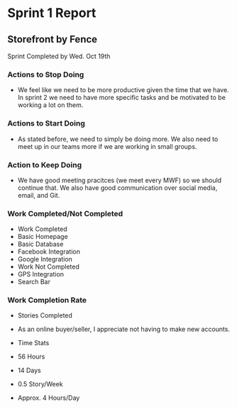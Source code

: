# Sprint 1 Report
## Storefront by Fence
Sprint Completed by Wed. Oct 19th

### Actions to Stop Doing
* We feel like we need to be more productive given the time that we have. In sprint 2 we need to have more specific tasks and be motivated to be working a lot on them.

### Actions to Start Doing
* As stated before, we need to simply be doing more. We also need to meet up in our teams more if we are working in small groups.

### Action to Keep Doing
* We have good meeting pracitces (we meet every MWF) so we should continue that. We also have good communication over social media, email, and Git.

### Work Completed/Not Completed
* Work Completed
 * Basic Homepage
 * Basic Database
 * Facebook Integration
 * Google Integration
* Work Not Completed
 * GPS Integration
 * Search Bar
 
### Work Completion Rate
* Stories Completed
 * As an online buyer/seller, I appreciate not having to make new accounts.

* Time Stats
 * 56 Hours
 * 14 Days
 * 0.5 Story/Week
 * Approx. 4 Hours/Day
 
